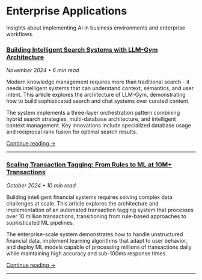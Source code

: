 # Enterprise Applications

Insights about implementing AI in business environments and enterprise workflows.

### [Building Intelligent Search Systems with LLM-Gym Architecture](../llm-gym-architecture.md)
*November 2024 • 6 min read*

Modern knowledge management requires more than traditional search - it needs intelligent systems that can understand context, semantics, and user intent. This article explores the architecture of LLM-Gym, demonstrating how to build sophisticated search and chat systems over curated content.

The system implements a three-layer orchestration pattern combining hybrid search strategies, multi-database architecture, and intelligent context management. Key innovations include specialized database usage and reciprocal rank fusion for optimal search results.

[Continue reading →](../llm-gym-architecture.md)

---

### [Scaling Transaction Tagging: From Rules to ML at 10M+ Transactions](../transaction-tagging-ml.md)
*October 2024 • 10 min read*

Building intelligent financial systems requires solving complex data challenges at scale. This article explores the architecture and implementation of an automated transaction tagging system that processes over 10 million transactions, transitioning from rule-based approaches to sophisticated ML pipelines.

The enterprise-scale system demonstrates how to handle unstructured financial data, implement learning algorithms that adapt to user behavior, and deploy ML models capable of processing millions of transactions daily while maintaining high accuracy and sub-100ms response times.

[Continue reading →](../transaction-tagging-ml.md)

---